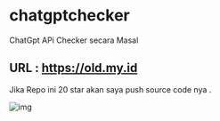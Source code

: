 # chatgptchecker
ChatGpt APi Checker secara Masal

## URL : https://old.my.id

Jika Repo ini 20 star akan saya push source code nya .

![img](https://raw.githubusercontent.com/mughu94/chatgptchecker/main/Screenshot%202023-04-07%20at%2021.01.42.png)
